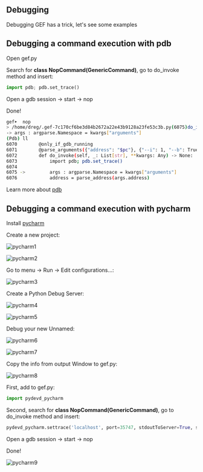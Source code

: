 ## Debugging

Debugging GEF has a trick, let's see some examples

## Debugging a command execution with pdb

Open gef.py

Search for **class NopCommand(GenericCommand)**, go to do_invoke method and insert:

```python
import pdb; pdb.set_trace()
```

Open a gdb session -> start -> nop

Done!
```bash
gef➤  nop
> /home/dreg/.gef-7c170cf6be3d84b2672a22e43b9128a23fe53c3b.py(6075)do_invoke()
-> args : argparse.Namespace = kwargs["arguments"]
(Pdb) ll
6070 	    @only_if_gdb_running
6071 	    @parse_arguments({"address": "$pc"}, {"--i": 1, "--b": True, "--f": True, "--n": True})
6072 	    def do_invoke(self, _: List[str], **kwargs: Any) -> None:
6073 	        import pdb; pdb.set_trace()
6074
6075 ->	        args : argparse.Namespace = kwargs["arguments"]
6076 	        address = parse_address(args.address)
```

Learn more about [pdb](https://docs.python.org/3/library/pdb.html)

## Debugging a command execution with pycharm

Install [pycharm](https://www.jetbrains.com/help/pycharm/installation-guide.html)

Create a new project:

![pycharm1](https://github.com/hugsy/gef/assets/9882181/600a9522-208a-4f2e-89b2-707136ba020a)

![pycharm2](https://github.com/hugsy/gef/assets/9882181/4cf51b17-6aa0-463f-b538-200dd9e9b5e6)

Go to menu -> Run -> Edit configurations...:

![pycharm3](https://github.com/hugsy/gef/assets/9882181/6fdacda8-c4cc-44e0-8fc1-3b18cf118fbe)

Create a Python Debug Server:

![pycharm4](https://github.com/hugsy/gef/assets/9882181/09f99b28-5716-48be-8a0c-8ed69920c4a0)

![pycharm5](https://github.com/hugsy/gef/assets/9882181/814fe019-c390-4ca3-8605-e3842be04df1)

Debug your new Unnamed:

![pycharm6](https://github.com/hugsy/gef/assets/9882181/f0f1eee9-fcaa-4919-8985-8d7d09907ebd)

![pycharm7](https://github.com/hugsy/gef/assets/9882181/039e8749-b949-49e8-917f-b592f9cf6dac)

Copy the info from output Window to gef.py:

![pycharm8](https://github.com/hugsy/gef/assets/9882181/be24ee23-3101-4b71-b62f-70883c9135ad)

First, add to gef.py:

```python
import pydevd_pycharm
```

Second, search for **class NopCommand(GenericCommand)**, go to do_invoke method and insert:

```python
pydevd_pycharm.settrace('localhost', port=35747, stdoutToServer=True, stderrToServer=True)
```

Open a gdb session -> start -> nop

Done!

![pycharm9](https://github.com/hugsy/gef/assets/9882181/b22ec431-57e7-442a-835e-5817bdac7687)
